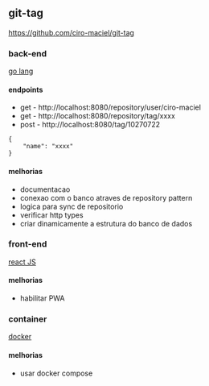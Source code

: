 ## git-tag
https://github.com/ciro-maciel/git-tag

### back-end
[go lang](https://golang.org/)

#### endpoints
- get - http://localhost:8080/repository/user/ciro-maciel
- get - http://localhost:8080/repository/tag/xxxx
- post - http://localhost:8080/tag/10270722
```
{
	"name": "xxxx"
}
```

#### melhorias
 - documentacao 
 - conexao com o banco atraves de repository pattern
 - logica para sync de repositorio 
 - verificar http types 
 - criar dinamicamente a estrutura do banco de dados

### front-end
[react JS](https://reactjs.org/)

#### melhorias
- habilitar PWA

### container
[docker](https://www.docker.com/)

#### melhorias
- usar docker compose